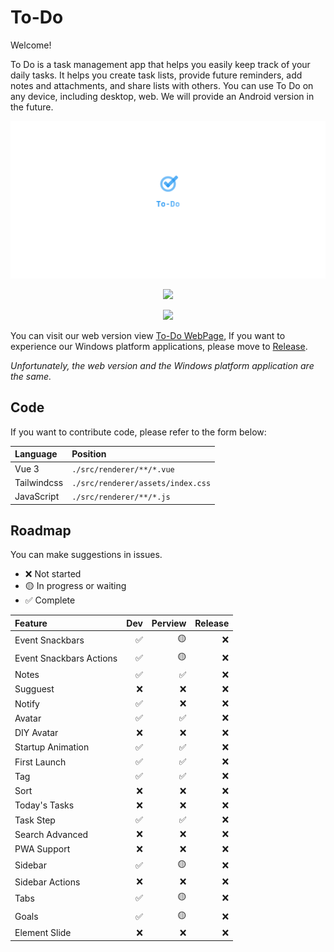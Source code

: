 # **To-Do**

Welcome!

To Do is a task management app that helps you easily keep track of your daily tasks. It helps you create task lists, provide future reminders, add notes and attachments, and share lists with others. You can use To Do on any device, including desktop, web. We will provide an Android version in the future.

<div align="center">

![To-Do](./resources/To-Do-Logo.png?raw=true)

![](https://img.shields.io/github/downloads/bre97-web/To-Do/v1.0.0-pre.0/total)

![](https://img.shields.io/github/last-commit/bre97-web/To-Do)

</div>

You can visit our web version view [To-Do WebPage](bre97-web.github.io/To-Do/), If you want to experience our Windows platform applications, please move to [Release](https://github.com/bre97-web/To-Do/releases). 

_Unfortunately, the web version and the Windows platform application are the same._

## Code

If you want to contribute code, please refer to the form below:

|Language|Position|
|:--|:--|
|Vue 3|`./src/renderer/**/*.vue`|
|Tailwindcss|`./src/renderer/assets/index.css`|
|JavaScript|`./src/renderer/**/*.js`|

## Roadmap

You can make suggestions in issues.

- ❌ Not started
- 🟡 In progress or waiting
- ✅ Complete

|Feature|Dev|Perview|Release|
|:--|--:|--:|--:|
|Event Snackbars|✅|🟡|❌|
|Event Snackbars Actions|✅|🟡|❌|
|Notes|✅|✅|❌|
|Sugguest|❌|❌|❌|
|Notify|✅|❌|❌|
|Avatar|✅|✅|❌|
|DIY Avatar|❌|❌|❌|
|Startup Animation|✅|✅|❌|
|First Launch|✅|✅|❌|
|Tag|✅|✅|❌|
|Sort|❌|❌|❌|
|Today's Tasks|❌|❌|❌|
|Task Step|✅|✅|❌|
|Search Advanced|❌|❌|❌|
|PWA Support|❌|❌|❌|
|Sidebar|✅|🟡|❌|
|Sidebar Actions|❌|❌|❌|
|Tabs|✅|🟡|❌|
|Goals|✅|🟡|❌|
|Element Slide|❌|❌|❌|
